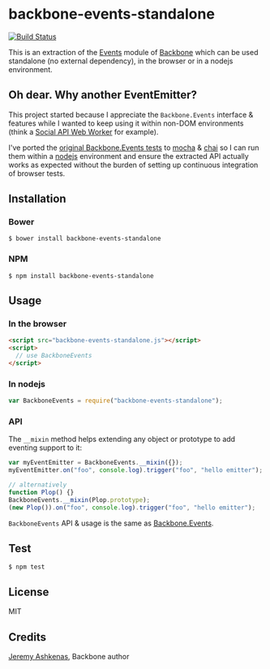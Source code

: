 backbone-events-standalone
==========================

[![Build Status](https://travis-ci.org/n1k0/backbone-events-standalone.png)](https://travis-ci.org/n1k0/backbone-events-standalone)

This is an extraction of the [Events] module of [Backbone] which can be used
standalone (no external dependency), in the browser or in a nodejs environment.

## Oh dear. Why another EventEmitter?

This project started because I appreciate the `Backbone.Events` interface &
features while I wanted to keep using it within non-DOM environments (think a
[Social API Web Worker] for example).

I've ported the [original Backbone.Events tests] to [mocha] & [chai] so I can
run them within a [nodejs] environment and ensure the extracted API actually
works as expected without the burden of setting up continuous integration of
browser tests.

## Installation

### Bower

```
$ bower install backbone-events-standalone
```

### NPM

```
$ npm install backbone-events-standalone
```

## Usage

### In the browser

```html
<script src="backbone-events-standalone.js"></script>
<script>
  // use BackboneEvents
</script>
```

### In nodejs

```js
var BackboneEvents = require("backbone-events-standalone");
```

### API

The `__mixin` method helps extending any object or prototype to add eventing
support to it:

```js
var myEventEmitter = BackboneEvents.__mixin({});
myEventEmitter.on("foo", console.log).trigger("foo", "hello emitter");

// alternatively
function Plop() {}
BackboneEvents.__mixin(Plop.prototype);
(new Plop()).on("foo", console.log).trigger("foo", "hello emitter");
```

`BackboneEvents` API & usage is the same as [Backbone.Events].

## Test

```
$ npm test
```

## License

MIT

## Credits

[Jeremy Ashkenas](http://ashkenas.com/), Backbone author

[Events]: http://backbonejs.org/#Events
[Backbone.Events]: http://backbonejs.org/#Events
[Backbone]: http://backbonejs.org/
[mocha]: (http://visionmedia.github.io/mocha/)
[chai]: http://chaijs.com/
[nodejs]: nodejs.org/
[original Backbone.Events tests]: https://github.com/jashkenas/backbone/blob/699fe3271262043bb137bae97bd0003d6d193f27/test/events.js
[Social API Web Worker]: https://developer.mozilla.org/en-US/docs/Social_API/Service_worker_API_reference
